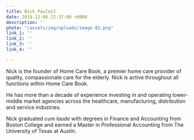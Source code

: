 ```yaml
---
title: Nick Pauleit
date: 2018-12-06 22:37:00 +0000
description: ''
photo: "/assets/img/uploads/image-82.png"
link_1: ''
link_2: ''
link_3: ''
link_4: ''

---
```

Nick is the founder of Home Care Book, a premier home care provider of quality, compassionate care for the elderly. Nick is active throughout all functions within Home Care Book.

He has more than a decade of experience investing in and operating lower-middle market agencies across the healthcare, manufacturing, distribution and service industries.

Nick graduated _cum laude_ with degrees in Finance and Accounting from Boston College and earned a Master in Professional Accounting from The University of Texas at Austin.